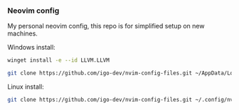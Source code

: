 ### Neovim config

My personal neovim config, this repo is for simplified setup on new machines.

Windows install:

```bash
winget install -e --id LLVM.LLVM
```

```bash
git clone https://github.com/igo-dev/nvim-config-files.git ~/AppData/Local/nvim
```
Linux install:

```bash
git clone https://github.com/igo-dev/nvim-config-files.git ~/.config/nvim
```
